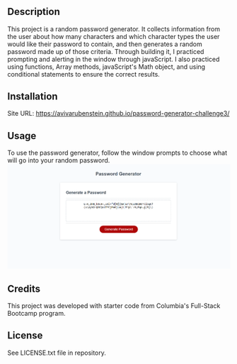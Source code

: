 # <Password-generator-project>

## Description

This project is a random password generator.  It collects information from the user about how many characters and which character types the user would like their password to contain, and then generates a random password made up of those criteria.  Through building it, I practiced prompting and alerting in the window through javaScript.  I also practiced using functions, Array methods, javaScript's Math object, and using conditional statements to ensure the correct results.

## Installation

Site URL: https://avivarubenstein.github.io/password-generator-challenge3/ 

## Usage

To use the password generator, follow the window prompts to choose what will go into your random password.
    ![site Screenshot](/02-Challenge/Assets/Screenshot.png)
  

## Credits

This project was developed with starter code from Columbia's Full-Stack Bootcamp program.

## License

See LICENSE.txt file in repository.
